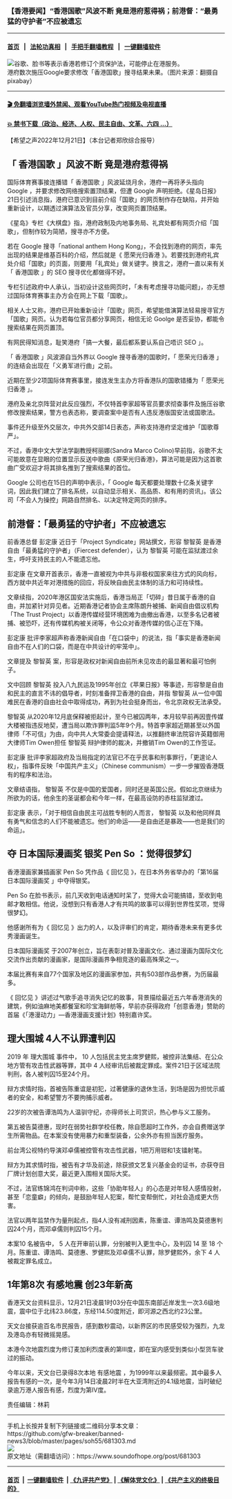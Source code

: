 ### 【香港要闻】“香港国歌”风波不断 竟是港府惹得祸；前港督：“最勇猛的守护者”不应被遗忘
------------------------

#### [首页](https://github.com/gfw-breaker/banned-news3/blob/master/README.md) &nbsp;&nbsp;|&nbsp;&nbsp; [法轮功真相](https://github.com/begood0513/basic/blob/master/README.md)  &nbsp;&nbsp;|&nbsp;&nbsp; [手把手翻墙教程](https://github.com/gfw-breaker/guides/wiki)  &nbsp;&nbsp;|&nbsp;&nbsp; [一键翻墙软件](https://github.com/gfw-breaker/nogfw/blob/master/README.md)  



<div><img alt="谷歌、脸书等表示香港若修订个资保护法，可能停止在港服务。" src="https://img.soundofhope.org/2021-07/3217282-ph_fotor-1625530571148.jpg"/>
<br/><figcaption class="caption">
 港府数次施压Google要求修改「香港国歌」搜寻结果未果。（图片来源：翻摄自pixabay）
</figcaption></div><hr/>

#### [ 🎬  免翻墙浏览墙外禁闻、观看YouTube热门视频及电视直播](https://github.com/gfw-breaker/HelloWorld)

#### [ 💥  禁书下载（政治、经济、人权、民主自由、文革、六四 ...）](https://github.com/gfw-breaker/books/blob/master/README.md)

<div><div class="Content__Wrapper sc-1bvya0-0 elmmKw article_body" itemprop="articleBody">
 <div id="post_place_1">
 </div>
 <p class="meta-top">
  <span class="meta">
   【希望之声2022年12月21日】（本台记者郑欣综合报导）
  </span>
 </p>
 <h2>
  <strong>
   「
   <ok href="/term/788781">
    香港国歌
   </ok>
   」风波不断 竟是港府惹得祸
  </strong>
 </h2>
 <p>
  国际体育赛事接连播错「
  <ok href="/term/788781">
   香港国歌
  </ok>
  」风波延烧月余，港府一再将矛头指向
  <ok href="/term/1499">
   Google
  </ok>
  ，并要求修改网络搜索置顶结果，但遭
  <ok href="/term/1499">
   Google
  </ok>
  声明拒绝。《星岛日报》21日引述消息指，港府已意识到目前介绍「国歌」的网页制作存在缺陷，并开始重新设计，以期透过演算法及官员分享，改变网页置顶结果。
 </p>
 <p>
  《星岛》专栏《大棋盘》指，港府政制及内地事务局、礼宾处都有网页介绍「国歌」，但制作较为简陋，搜寻亦不方便。
 </p>
 <p>
  若在
  <ok href="/term/1499">
   Google
  </ok>
  搜寻「national anthem Hong Kong」，不会找到港府的网页，率先出现的结果是维基百科的介绍，然后就是《
  <ok href="/term/147948">
   愿荣光归香港
  </ok>
  》。若要找到港府礼宾处介绍「国歌」的页面，则要用「礼宾处」做关键字。换言之，港府一直以来有关「
  <ok href="/term/788781">
   香港国歌
  </ok>
  」的
  <ok href="/term/820200">
   SEO
  </ok>
  搜寻优化都做得不好。
 </p>
 <p>
  专栏引述政府中人承认，当初设计这些网页时，「未有考虑搜寻功能问题」，亦无想过国际体育赛事主办方会在网上下载「国歌」。
 </p>
 <p>
  相关人士又称，港府已开始重新设计「国歌」网页，希望能借演算法轻易搜寻官方「国歌」网页。认为若每位官员都分享网页，相信无论 Goolge 是否妥协，都能令搜索结果在网页置顶。
 </p>
 <p>
  有网民得知消息，耻笑港府「搞一大餐，最后都系要认系自己唔识
  <ok href="/term/820200">
   SEO
  </ok>
  」。
 </p>
 <p>
  「
  <ok href="/term/788781">
   香港国歌
  </ok>
  」风波源自当外界以
  <ok href="/term/1499">
   Google
  </ok>
  搜寻香港的国歌时，「
  <ok href="/term/147948">
   愿荣光归香港
  </ok>
  」的连结会出现在「义勇军进行曲」之前。
 </p>
 <p>
  近期在至少2项国际体育赛事里，接连发生主办方将香港队的国歌错播为「
  <ok href="/term/147948">
   愿荣光归香港
  </ok>
  」。
 </p>
 <p>
  港府及亲北京阵营对此反应强烈，不仅特首李家超等官员要求彻查事件及施压谷歌修改搜索结果，警方也表态称，要调查案中是否有人违反港版国安法或国歌法。
 </p>
 <p>
  事件还升级至外交层次，中共外交部14日表态，声称支持港府坚定维护「国歌尊严」。
 </p>
 <p>
  不过，香港中文大学法学副教授柯丽娜(Sandra Marco Colino)早前指，谷歌不太可能故意在显眼的位置显示反送中歌曲《原荣光归香港》，算法可能是因为这首歌曲广受欢迎才将其排名推到了搜索结果的首位。
 </p>
 <p>
  <ok href="/term/1499">
   Google
  </ok>
  公司也在15日的声明中表示，「
  <ok href="/term/1499">
   Google
  </ok>
  每天都要处理数十亿条关键字词，因此我们建立了排名系统，以自动显示相关、高品质、和有用的资讯」。该公司「不会人为操控」网路自然排名、以决定特定网页的排序。
 </p>
 <h2>
  <strong>
   前港督：「最勇猛的守护者」不应被遗忘
  </strong>
 </h2>
 <p>
  前香港总督
  <ok href="/term/17115">
   彭定康
  </ok>
  近日于「Project Syndicate」网站撰文，形容
  <ok href="/term/144108">
   黎智英
  </ok>
  是香港自由「最勇猛的守护者」（Fiercest defender），认为
  <ok href="/term/144108">
   黎智英
  </ok>
  可能在监狱渡过余生，呼吁支持民主的人不能遗忘他。
 </p>
 <p>
  <ok href="/term/17115">
   彭定康
  </ok>
  在文章开首表示，香港一直被视为中共与非极权国家来往方式的风向标，西方就中共近年对港措施的回应，将反映自由民主体制的活力和可持续性。
 </p>
 <p>
  文章续指，2020年港区国安法实施后，香港当局正「切碎」昔日属于香港的自由，并加紧针对异见者。近期香港记者协会主席陈朗升被捕、新闻自由倡议机构「The Trust Project」以香港传媒经营环境困难为由撤出香港，以至多名记者被捕、被恐吓，还有传媒机构被关闭等，令公众对香港传媒的信心正在下降。
 </p>
 <p>
  <ok href="/term/17115">
   彭定康
  </ok>
  批评李家超声称香港新闻自由「在口袋中」的说法，指「事实是香港新闻自由不在人们的口袋，而是在中共设计的牢笼中」。
 </p>
 <p>
  文章提及
  <ok href="/term/144108">
   黎智英
  </ok>
  案，形容是政权对新闻自由前所未见攻击的最显著和最可怕例子。
 </p>
 <p>
  文中回顾
  <ok href="/term/144108">
   黎智英
  </ok>
  投入八九民运及1995年创立《苹果日报》等事迹，形容黎是自由和民主的直言不讳的倡导者，时刻准备捍卫香港的自由，并指
  <ok href="/term/144108">
   黎智英
  </ok>
  从一位中国难民在香港的自由社会中取得成功，再到为社会挺身而出，令北京政权无法承受。
 </p>
 <p>
  <ok href="/term/144108">
   黎智英
  </ok>
  从2020年12月底保释被拒起计，至今已被囚两年，本月较早前再因壹传媒大楼被指违反地契，遭当局以欺诈罪判监5年9个月。特首李家超近期甚至以外国律师「不可信」为由，向中共人大常委会提请释法，以推翻终审法院容许英籍御用大律师Tim Owen担任
  <ok href="/term/144108">
   黎智英
  </ok>
  辩护律师的裁决，并撤销Tim Owen的工作签证。
 </p>
 <p>
  <ok href="/term/17115">
   彭定康
  </ok>
  批评李家超政府及当局指定的法官已不在乎民事和刑事罪行，「更遑论人权」，指事件反映「中国共产主义」（Chinese communism）一步一步摧毁香港既有的程序和法治。
 </p>
 <p>
  文章结语指，
  <ok href="/term/144108">
   黎智英
  </ok>
  不仅是中国的爱国者，同时还是英国公民。假如北京继续为所欲为的话，他余生的圣诞都会和今年一样，在最高设防的赤柱监狱渡过。
 </p>
 <p>
  <ok href="/term/17115">
   彭定康
  </ok>
  表示，「对于相信自由民主可战胜专制的人而言，
  <ok href="/term/144108">
   黎智英
  </ok>
  以及和他同样具有勇气和信念的人们不能被遗忘。他们的命运——是自由还是暴政——也是我们的命运」。
 </p>
 <h2>
  <strong>
   夺
   <ok href="/term/820206">
    日本国际漫画奖
   </ok>
   银奖
   <ok href="/term/820209">
    Pen So
   </ok>
   ：觉得很梦幻
  </strong>
 </h2>
 <p>
  香港漫画家兼插画家
  <ok href="/term/820209">
   Pen So
  </ok>
  凭作品《
  <ok href="/term/820203">
   回忆见
  </ok>
  》，在日本外务省举办的「第16届
  <ok href="/term/820206">
   日本国际漫画奖
  </ok>
  」中夺得银奖。
 </p>
 <p>
  <ok href="/term/820209">
   Pen So
  </ok>
  在脸书表示，前几天收到电话通知时呆了，觉得大会可能搞错，至收到电邮才敢相信。他说，没想到只有香港人才有共鸣的故事可以得到世界性奖项，觉得很梦幻。
 </p>
 <p>
  他感谢所有为《
  <ok href="/term/820203">
   回忆见
  </ok>
  》出力的人，以及评审们的肯定，期待香港未来有更多优秀漫画诞生。
 </p>
 <p>
  <ok href="/term/820206">
   日本国际漫画奖
  </ok>
  于2007年创立，旨在表彰对普及漫画文化、通过漫画为国际文化交流作出贡献的漫画家，是国际漫画界争相竞逐的最高殊荣之一。
 </p>
 <p>
  本届比赛有来自77个国家及地区的漫画家参加，共有503部作品参赛，为历届最多。
 </p>
 <p>
  《
  <ok href="/term/820203">
   回忆见
  </ok>
  》讲述过气歌手追寻消失记忆的故事，背景描绘最近五六年香港消失的建筑，例如油麻地美都餐室和珍宝海鲜舫等，早前亦获得政府「创意香港」赞助的首届《「港漫动力」—香港漫画支援计划》特别嘉许奖。
 </p>
 <h2>
  <strong>
   <ok href="/term/387382">
    理大围城
   </ok>
   4人不认罪遭判囚
  </strong>
 </h2>
 <p>
  2019 年
  <ok href="/term/387382">
   理大围城
  </ok>
  事件中， 10 人包括民主党主席罗健熙，被控非法集结、在公众地方管有攻击性武器等罪，其中 4 人经审讯后被裁定罪成。案件21日于区域法院判刑，各人被判囚15至24个月。
 </p>
 <p>
  辩方求情时指，首被告陈重谊是初犯，过著健康的退休生活，到场是因为担忧示威者的安全，和希望警方不要拘捕示威者。
 </p>
 <p>
  22岁的次被告谭浩鸣为人温驯守纪，亦得师长上司赏识，热心参与义工服务。
 </p>
 <p>
  第五被告莫德惠，现时在弱势社群学校任教，除自愿超时工作外，亦会自费赠送学生所需物品。在本案没有使用暴力和重型装备，公余外亦有担当医疗服务。
 </p>
 <p>
  前台湾公视特约导演邓卓儒被控管有攻击性武器，1把万用钳和1支镭射笔。
 </p>
 <p>
  辩方为其求情时指，被告有才华及前途，除获颁文艺复兴基金会的证书，亦获夺目厂牌计划创意大奖，最近更入围相关国际大奖。
 </p>
 <p>
  不过，法官练锦鸿在判词中称，这些「协助年轻人」的心态是对年轻人感情投射，甚至「恋童癖」的倾向，是鼓励年轻人犯案，帮忙变帮倒忙，对社会造成更大伤害。
 </p>
 <p>
  法官以两年监禁作为量刑起点，指4人没有减刑因素，陈重谊、谭浩鸣及莫德惠判囚24个月，而邓卓儒则判囚15个月。
 </p>
 <p>
  本案10 名被告中， 5 人在开审前认罪，分别被判入更生中心，及判囚 14 至 18 个月。陈重谊、谭浩鸣、莫德惠、罗健熙及邓卓儒不认罪，除罗健熙外，余下 4 人被裁定罪名成立。
 </p>
 <h2>
  <strong>
   1年第8次
   <ok href="/term/820212">
    有感地震
   </ok>
   创23年新高
  </strong>
 </h2>
 <p>
  香港天文台资料显示，12月21日凌晨1时03分在中国东南部近岸发生一次3.6级地震，震中位于北纬23.86度，东经114.50度附近，即河源之西北约23公里。
 </p>
 <p>
  天文台接获逾百名市民报告，感到数秒震动，以新界区的市民感受较为强烈，九龙及港岛亦有轻微摇晃感。
 </p>
 <p>
  本港今次地震烈度为修订麦加利烈度表的第III度，即在室内感受到类似小型货车驶过的振动。
 </p>
 <p>
  今年以来，天文台已录得8次本地
  <ok href="/term/820212">
   有感地震
  </ok>
  ，为1999年以来最频密。其中最多人报告有感的一次，是今年3月14日凌晨2时半在大亚湾附近的4.1级地震，当时破纪录逾万港人报告有感，烈度为第IV度。
 </p>
 <p class="meta-btm">
  责任编辑：林莉
 </p>
</div>
</div>
<hr/>
手机上长按并复制下列链接或二维码分享本文章：<br/>
https://github.com/gfw-breaker/banned-news3/blob/master/pages/soh55/681303.md <br/>
<a href='https://github.com/gfw-breaker/banned-news3/blob/master/pages/soh55/681303.md'><img src='https://github.com/gfw-breaker/banned-news3/blob/master/pages/soh55/681303.md.png'/></a> <br/>
原文地址（需翻墙访问）：https://www.soundofhope.org/post/681303


------------------------
#### [首页](https://github.com/gfw-breaker/banned-news3/blob/master/README.md) &nbsp;|&nbsp; [一键翻墙软件](https://github.com/gfw-breaker/nogfw/blob/master/README.md) &nbsp;| [《九评共产党》](https://github.com/gfw-breaker/9ping.md/blob/master/README.md#九评之一评共产党是什么) | [《解体党文化》](https://github.com/gfw-breaker/jtdwh.md/blob/master/README.md) | [《共产主义的终极目的》](https://github.com/gfw-breaker/gczydzjmd.md/blob/master/README.md)


<img src='http://gfw-breaker.win/banned-news3/pages/soh55/681303.md' width='0px' height='0px'/>